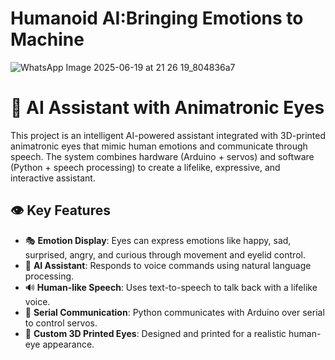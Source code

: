 # Humanoid AI:Bringing Emotions to Machine
![WhatsApp Image 2025-06-19 at 21 26 19_804836a7](https://github.com/user-attachments/assets/a22b006c-45b1-4e74-840d-5cef856f2e5d)
# 🤖 AI Assistant with Animatronic Eyes

This project is an intelligent AI-powered assistant integrated with 3D-printed animatronic eyes that mimic human emotions and communicate through speech. The system combines hardware (Arduino + servos) and software (Python + speech processing) to create a lifelike, expressive, and interactive assistant.

## 👁️ Key Features

- 🎭 **Emotion Display**: Eyes can express emotions like happy, sad, surprised, angry, and curious through movement and eyelid control.
- 🧠 **AI Assistant**: Responds to voice commands using natural language processing.
- 🔊 **Human-like Speech**: Uses text-to-speech to talk back with a lifelike voice.
- 🔄 **Serial Communication**: Python communicates with Arduino over serial to control servos.
- 🧩 **Custom 3D Printed Eyes**: Designed and printed for a realistic human-eye appearance.

